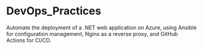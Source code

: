 # DevOps_Practices
Automate the deployment of a .NET web application on Azure, using Ansible for configuration management, Nginx as a reverse proxy, and GitHub Actions for CI/CD.

